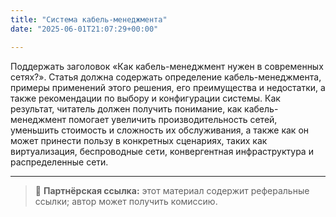 ```yaml
---
title: "Система кабель-менеджмента"
date: "2025-06-01T21:07:29+00:00"

---
```


Поддержать заголовок «Как кабель-менеджмент нужен в современных сетях?». Статья должна содержать определение кабель-менеджмента, примеры применений этого решения, его преимущества и недостатки, а также рекомендации по выбору и конфигурации системы. Как результат, читатель должен получить понимание, как кабель-менеджмент помогает увеличить производительность сетей, уменьшить стоимость и сложность их обслуживания, а также как он может принести пользу в конкретных сценариях, таких как виртуализация, беспроводные сети, конвергентная инфраструктура и распределенные сети.

---

> 📌 **Партнёрская ссылка:** этот материал содержит реферальные ссылки; автор может получить комиссию.